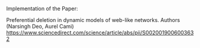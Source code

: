 Implementation of the Paper:

Preferential deletion in dynamic models of web-like networks. Authors (Narsingh Deo, Aurel Cami)
https://www.sciencedirect.com/science/article/abs/pii/S0020019006003632

 
